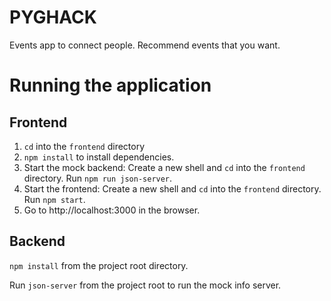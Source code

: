 # PYGHACK

Events app to connect people. Recommend events that you want.

# Running the application

## Frontend
1. `cd` into the `frontend` directory
2. `npm install` to install dependencies.
3. Start the mock backend: Create a new shell and `cd` into the `frontend` directory. Run `npm run json-server`.
4. Start the frontend: Create a new shell and `cd` into the `frontend` directory. Run `npm start`.
5. Go to http://localhost:3000 in the browser.

## Backend
`npm install` from the project root directory.

Run `json-server` from the project root to run the mock info server.